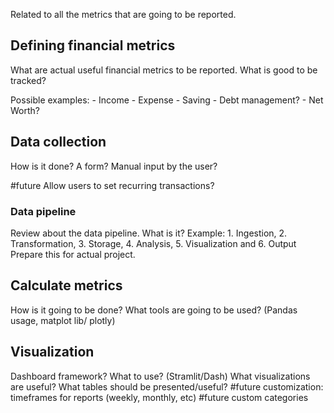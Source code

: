 Related to all the metrics that are going to be reported.

## Defining financial metrics
What are actual useful financial metrics to be reported. What is good to be tracked?

Possible examples:
	- Income
	- Expense
	- Saving
	- Debt management?
	- Net Worth?


## Data collection

How is it done? A form? Manual input by the user?

#future Allow users to set recurring transactions?


### Data pipeline
Review about the data pipeline. What is it? Example: 1. Ingestion, 2. Transformation, 3. Storage, 4. Analysis, 5. Visualization and 6. Output
Prepare this for actual project.

## Calculate metrics
How is it going to be done? What tools are going to be used? (Pandas usage, matplot lib/ plotly)

## Visualization
Dashboard framework? What to use? (Stramlit/Dash) 
What visualizations are useful?
What tables should be presented/useful?
#future customization: timeframes for reports (weekly, monthly, etc)
#future custom categories

